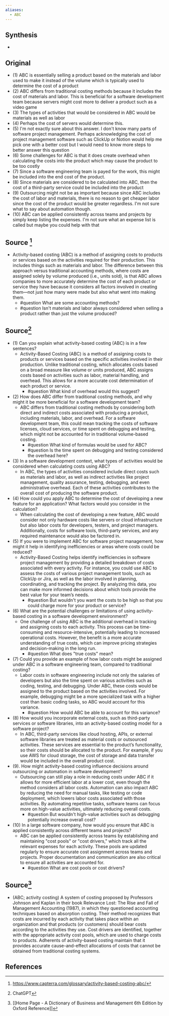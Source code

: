 ```yaml
---
aliases:
  - ABC
---
```

## Synthesis
- 

## Original
- (1) ABC is essentially selling a product based on the materials and labor used to make it instead of the volume which is typically used to determine the cost of a product
- (2) ABC differs from traditional costing methods because it includes the cost of materials and labor. This is beneficial for a software development team because servers might cost more to deliver a product such as a video game
- (3) The types of activities that would be considered in ABC would be materials as well as labor
- (4) Perhaps the cost of servers would determine this. 
- (5) I'm not exactly sure about this answer. I don't know many parts of software project management. Perhaps acknowledging the cost of project management software such as ClickUp or Notion would help me pick one with a better cost but I would need to know more steps to better answer this question
- (6) Some challenges for ABC is that it does create overhead when calculating the costs into the product which may cause the product to be too costly
- (7) Since a software engineering team is payed for the work, this might be included into the end cost of the product. 
- (8) Since materials are considered to be calculated into ABC, then the cost of a third-party service could be included into the product
- (9) Outsourcing might not be as important because since ABC includes the cost of labor and materials, there is no reason to get cheaper labor since the cost of the product would be greater regardless. I'm not sure what to say about automation though. 
- (10) ABC can be applied consistently across teams and projects by simply keep listing the expenses. I'm not sure what an expense list is called but maybe you could help with that

## Source [^1]
- Activity-based costing (ABC) is a method of assigning costs to products or services based on the activities required for their production. This includes things such as materials and labor. The difference between this approach versus traditional accounting methods, where costs are assigned solely by volume produced (i.e., units sold), is that ABC allows companies to more accurately determine the cost of each product or service they have because it considers all factors involved in creating them—not just how many were made but also what went into making them.
	- #question What are some accounting methods?
	- #question Isn't materials and labor always considered when selling a product rather than just the volume produced? 

## Source[^2]
- (1) Can you explain what activity-based costing (ABC) is in a few sentences?
	- Activity-Based Costing (ABC) is a method of assigning costs to products or services based on the specific activities involved in their production. Unlike traditional costing, which allocates costs based on a broad measure like volume or units produced, ABC assigns costs based on activities such as labor, material handling, and overhead. This allows for a more accurate cost determination of each product or service.
		- #question What kind of overhead would this suggest?
- (2) How does ABC differ from traditional costing methods, and why might it be more beneficial for a software development team?
	- ABC differs from traditional costing methods by considering both direct and indirect costs associated with producing a product, including materials, labor, and overhead. For a software development team, this could mean tracking the costs of software licenses, cloud services, or time spent on debugging and testing, which might not be accounted for in traditional volume-based costing.
		- #question What kind of formulas would be used for ABC? 
		- #question Is the time spent on debugging and testing considered the overhead here?
- (3) In a software development context, what types of activities would be considered when calculating costs using ABC?
	- In ABC, the types of activities considered include direct costs such as materials and labor, as well as indirect activities like project management, quality assurance, testing, debugging, and even administrative overhead. Each of these activities contributes to the overall cost of producing the software product.
- (4) How could you apply ABC to determine the cost of developing a new feature for an application? What factors would you consider in the calculation?
	- When calculating the cost of developing a new feature, ABC would consider not only hardware costs like servers or cloud infrastructure but also labor costs for developers, testers, and project managers. Additionally, costs for software tools, third-party services, and any required maintenance would also be factored in.
- (5) If you were to implement ABC for software project management, how might it help in identifying inefficiencies or areas where costs could be reduced?
	- Activity-Based Costing helps identify inefficiencies in software project management by providing a detailed breakdown of costs associated with every activity. For instance, you could use ABC to assess the costs of various project management tools, such as ClickUp or Jira, as well as the labor involved in planning, coordinating, and tracking the project. By analyzing this data, you can make more informed decisions about which tools provide the best value for your team’s needs.
		- #question But wouldn't you want the costs to be high so that you could charge more for your product or service?
- (6) What are the potential challenges or limitations of using activity-based costing in a software development environment?
	- One challenge of using ABC is the additional overhead in tracking and assigning costs to each activity. This process can be time-consuming and resource-intensive, potentially leading to increased operational costs. However, the benefit is a more accurate understanding of true costs, which can improve pricing strategies and decision-making in the long run.
		- #question What does "true costs" mean? 
- (7) Could you provide an example of how labor costs might be assigned under ABC in a software engineering team, compared to traditional costing?
	- Labor costs in software engineering include not only the salaries of developers but also the time spent on various activities such as coding, testing, and debugging. Under ABC, these costs would be assigned to the product based on the activities involved. For example, debugging might be a more specialized task with a higher cost than basic coding tasks, so ABC would account for this variance.
		- #question How would ABC be able to account for this variance?
- (8) How would you incorporate external costs, such as third-party services or software libraries, into an activity-based costing model for a software project?
	- In ABC, third-party services like cloud hosting, APIs, or external software libraries are treated as material costs or outsourced activities. These services are essential to the product’s functionality, so their costs should be allocated to the product. For example, if you use AWS for cloud storage, the cost of storage and data transfer would be included in the overall product cost.
- (9). How might activity-based costing influence decisions around outsourcing or automation in software development?
	- Outsourcing can still play a role in reducing costs under ABC if it allows for more efficient labor at a lower cost, even though the method considers all labor costs. Automation can also impact ABC by reducing the need for manual tasks, like testing or code deployment, which lowers labor costs associated with those activities. By automating repetitive tasks, software teams can focus more on high-value activities, ultimately reducing overall costs.
		- #question But wouldn't high-value activities such as debugging potentially increase overall cost?
- (10) In a large software company, how would you ensure that ABC is applied consistently across different teams and projects?
	- ABC can be applied consistently across teams by establishing and maintaining "cost pools" or "cost drivers," which track all the relevant expenses for each activity. These pools are updated regularly to ensure accurate cost assignment across teams and projects. Proper documentation and communication are also critical to ensure all activities are accounted for.
		- #question What are cost pools or cost drivers?
## Source[^3]
- (ABC; activity costing) A system of costing proposed by Professors Johnson and Kaplan in their book Relevance Lost: The Rise and Fall of Management Accounting (1987), in which they questioned accounting techniques based on absorption costing. Their method recognizes that costs are incurred by each activity that takes place within an organization and that products (or customers) should bear costs according to the activities they use. Cost drivers are identified, together with the appropriate activity cost pools, which are used to charge costs to products. Adherents of activity-based costing maintain that it provides accurate cause-and-effect allocations of costs that cannot be obtained from traditional costing systems.
## References

[^1]: https://www.capterra.com/glossary/activity-based-costing-abc/
[^2]: ChatGPT
[^3]: [[Home Page - A Dictionary of Business and Management 6th Edition by Oxford Reference]]